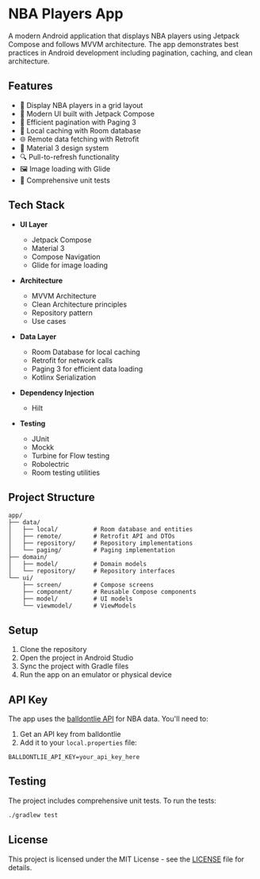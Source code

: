 # NBA Players App

A modern Android application that displays NBA players using Jetpack Compose and follows MVVM architecture. The app demonstrates best practices in Android development including pagination, caching, and clean architecture.

## Features

- 🏀 Display NBA players in a grid layout
- 📱 Modern UI built with Jetpack Compose
- 🔄 Efficient pagination with Paging 3
- 💾 Local caching with Room database
- 🌐 Remote data fetching with Retrofit
- 🎨 Material 3 design system
- 🔍 Pull-to-refresh functionality
- 🖼️ Image loading with Glide
- 🧪 Comprehensive unit tests

## Tech Stack

- **UI Layer**
  - Jetpack Compose
  - Material 3
  - Compose Navigation
  - Glide for image loading

- **Architecture**
  - MVVM Architecture
  - Clean Architecture principles
  - Repository pattern
  - Use cases

- **Data Layer**
  - Room Database for local caching
  - Retrofit for network calls
  - Paging 3 for efficient data loading
  - Kotlinx Serialization

- **Dependency Injection**
  - Hilt

- **Testing**
  - JUnit
  - Mockk
  - Turbine for Flow testing
  - Robolectric
  - Room testing utilities

## Project Structure

```
app/
├── data/
│   ├── local/          # Room database and entities
│   ├── remote/         # Retrofit API and DTOs
│   ├── repository/     # Repository implementations
│   └── paging/         # Paging implementation
├── domain/
│   ├── model/          # Domain models
│   └── repository/     # Repository interfaces
└── ui/
    ├── screen/         # Compose screens
    ├── component/      # Reusable Compose components
    ├── model/          # UI models
    └── viewmodel/      # ViewModels
```

## Setup

1. Clone the repository
2. Open the project in Android Studio
3. Sync the project with Gradle files
4. Run the app on an emulator or physical device

## API Key

The app uses the [balldontlie API](https://www.balldontlie.io/) for NBA data. You'll need to:

1. Get an API key from balldontlie
2. Add it to your `local.properties` file:
```properties
BALLDONTLIE_API_KEY=your_api_key_here
```

## Testing

The project includes comprehensive unit tests. To run the tests:

```bash
./gradlew test
```

## License

This project is licensed under the MIT License - see the [LICENSE](LICENSE) file for details.
